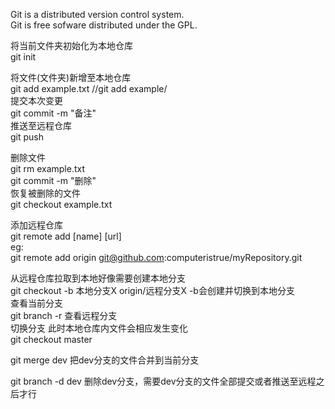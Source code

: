 Git is a distributed version control system.</br>
Git is free sofware distributed under the GPL.</br>

将当前文件夹初始化为本地仓库</br>
git init

将文件(文件夹)新增至本地仓库</br>
git add example.txt     //git add example/</br>
提交本次变更</br>
git commit -m "备注"</br>
推送至远程仓库</br>
git push</br>

删除文件</br>
git rm example.txt</br>
git commit -m "删除"</br>
恢复被删除的文件</br>
git checkout example.txt</br>

添加远程仓库</br>
git remote add [name] [url]</br>
eg:</br>
git remote add origin git@github.com:computeristrue/myRepository.git

从远程仓库拉取到本地好像需要创建本地分支</br>
git checkout -b 本地分支X origin/远程分支X  -b会创建并切换到本地分支</br>
查看当前分支</br>
git branch        -r 查看远程分支</br>
切换分支     此时本地仓库内文件会相应发生变化</br>
git checkout master</br>

git merge dev    把dev分支的文件合并到当前分支</br>

git branch -d dev 删除dev分支，需要dev分支的文件全部提交或者推送至远程之后才行</br>
